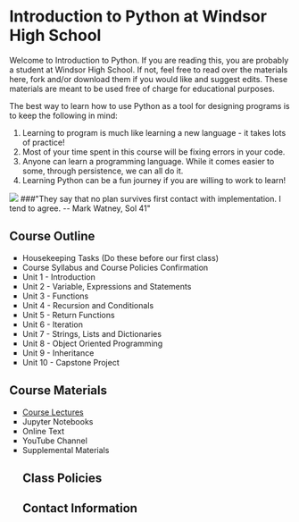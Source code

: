 # Introduction to Python at Windsor High School

<p> Welcome to Introduction to Python.  If you are reading this, you are probably a student at Windsor High School.  If not, feel free to read over the materials here, fork and/or download them if you would like and suggest edits.  These materials are meant to be used free of charge for educational purposes.</p>
<p> The best way to learn how to use Python as a tool for designing programs is to keep the following in mind:</p>
<ol>
  <li>Learning to program is much like learning a new language - it takes lots of practice!</li>
  <li>Most of your time spent in this course will be fixing errors in your code.</li>
  <li>Anyone can learn a programming language.  While it comes easier to some, through persistence, we can all do it.</li>
  <li>Learning Python can be a fun journey if you are willing to work to learn!</li>
</ol>  
<img src="https://www.nasa.gov/sites/default/files/styles/ubernode_alt_horiz/public/thumbnails/image/df-20457_rv2.jpg">
###"They say that no plan survives first contact with implementation.  I tend to agree. -- Mark Watney, Sol 41"

## Course Outline
<ul style="list-style-type:square;">
  <li>Housekeeping Tasks (Do these before our first class)</li>
  <li>Course Syllabus and Course Policies Confirmation</li>
  <li>Unit 1 - Introduction</li>
  <li>Unit 2 - Variable, Expressions and Statements</li>
  <li>Unit 3 - Functions</li>
  <li>Unit 4 - Recursion and Conditionals</li>
  <li>Unit 5 - Return Functions</li>
  <li>Unit 6 - Iteration</li>
  <li>Unit 7 - Strings, Lists and Dictionaries</li>
  <li>Unit 8 - Object Oriented Programming</li>
  <li>Unit 9 - Inheritance</li>
  <li>Unit 10 - Capstone Project</li>
</ul>

## Course Materials
<ul style="list-style-type:square;">
  <li><a href="http://www.github.com/stcline/WHSIntroToPython/tree/master/Lecture_Notes" target="_blank">Course Lectures</a></li>
  <li>Jupyter Notebooks</li>
  <li>Online Text</li>
  <li>YouTube Channel</li>
  <li>Supplemental Materials</li>

## Class Policies

## Contact Information
